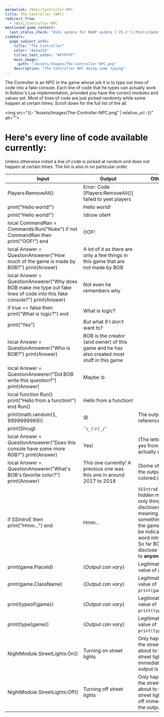 ```yaml
---
permalink: /Wiki/Controller-NPC
title: The Controller (NPC)
redirect_from:
  - /Wiki/Controller-NPC
mentioned_game_content:
  last_status_check: "Wiki update for RBAP update [`V5.2`](/Posts/Update-Log/5-2-0)"
sidebars:
  page_subject_info:
    title: "The Controller"
    color: "#a3a2a5"
    titles_text_color: "#FFFFFF"
    main_image:
      path: "/Assets/Images/The-Controller-NPC.png"
    description: "The Controller NPC doing some typing"
---
```


The Controller is an NPC in the game whose job it is to type out lines of code into a fake console. Each line of code that he types can actually work in Roblox's Lua implementation, provided you have the correct modules and values set. Most of lines of code are just picked randomly while some happen at certain times. Scroll down for the full list of the all.

<img src="{{- "Assets/Images/The-Controller-NPC.png" | relative_url -}}" alt="">

# Here's every line of code available currently:

Unless otherwise noted a line of code is picked at random and does not happen at certain times. The list is also in no particular order.

| Input | Output | Other Notes |
|-|-|-|
| Players:RemoveAll() | Error: Code [Players:RemoveAll()] failed to yeet players |  |
| print("Hello world!") | Hello world! |  |
| print("Hello world!") | !dlrow olleH |  |
| local CommandRan = Commands:Run("Nuke") if not CommandRan then print("OOF!") end | OOF! |  |
| local Answer = QuestionAnswerer("How much of the game is made by BOB?") print(Answer) | A lot of it as there are only a few things in this game that are not made by BOB |  |
| local Answer = QuestionAnswerer("Why does BOB make me type out fake lines of code into this fake console?") print(Answer) | Not even he remembers why |  |
| if true == false then print("What is logic?") end | What is logic? |  |
| print("Yes") | But what if I don't want to? |  |
| local Answer = QuestionAnswerer("Who is BOB?") print(Answer) | BOB is the creator (and owner) of this game and he has also created most stuff in this game |  |
| local Answer = QuestionAnswerer("Did BOB write this question?") print(Answer) | Maybe :b |  |
| local function Run() print("Hello from a function!") end Run() | Hello from a function! |  |
| print(math.random(1, 9999999999)) | 😵 | The output is a reference to Google. |
| print(Shrug) | `¯\_(ツ)_/¯` |  |
| local Answer = QuestionAnswerer("Does this console have some more RGB?") print(Answer) | Yes! | (The letters in the word yes from the output are actually colored.) |
| local Answer = QuestionAnswerer("What's BOB's favorite color?") print(Answer) | This one currently! A previous one was this one in around 2017 to 2018 | (Some of the words in the output are actually colored.) |
| if SSIntroE then print("Hmm...") end | Hmm... | `SSIntroE` is actually a hidden meaning. The only thing BOB discloses is it's hidden meaning has something to do with the game's intro as can be indicated with the word intro being in it. So far BOB has yet to disclose the meaning to **anyone**. |
| print(game.PlaceId) | (*Output can vary*) | Legitimately prints the value of `game.PlaceId`. |
| print(game.ClassName) | (*Output can vary*) | Legitimately prints the value of `print(game.ClassName)`. |
| print(typeof(game)) | (*Output can vary*) | Legitimately prints the value of `print(typeof(game))`. |
| print(type(game)) | (*Output can vary*) | Legitimately prints the value of `print(type(game))`. |
| NightModule.StreetLights:On() | Turning on street lights | Only happens when the street lights are about to turn on. The street lights will turn on immediately after the output is printed. |
| NightModule.StreetLights:Off() | Turning off street lights | Only happens when the street lights are about to turn off. The street lights will turn off immediately after the output is printed. |
